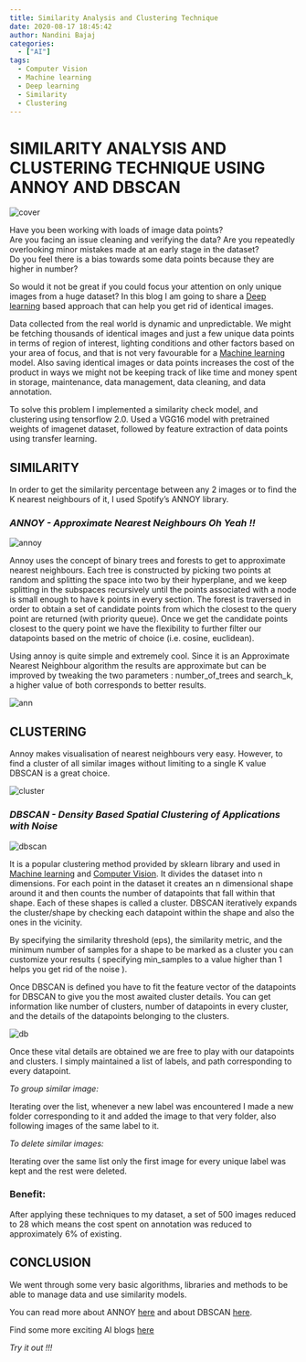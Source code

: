 ```yaml
---
title: Similarity Analysis and Clustering Technique
date: 2020-08-17 18:45:42
author: Nandini Bajaj
categories:
  - ["AI"]
tags:
  - Computer Vision
  - Machine learning
  - Deep learning
  - Similarity
  - Clustering
---
```


# SIMILARITY ANALYSIS AND CLUSTERING TECHNIQUE USING ANNOY AND DBSCAN

![cover](/blog/AI/similarity/COVER1.jpg)

Have you been working with loads of image data points? \
Are you facing an issue cleaning and verifying the data?
Are you repeatedly overlooking minor mistakes made at an early stage in the dataset? \
Do you feel there is a bias towards some data points because they are higher in number?

So would it not be great if you could focus your attention on only unique images from a huge dataset?
In this blog I am going to share a [Deep learning](https://nayan.co/blog/) based approach that can help you get rid of identical images.

Data collected from the real world is dynamic and unpredictable. We might be fetching thousands of identical images and just a few unique data points in terms of region of interest, lighting conditions and other factors based on your area of focus, and that is not very favourable for a [Machine learning](https://nayan.co/blog/) model.
Also saving identical images or data points increases the cost of the product in ways we might not be keeping track of like time and money spent in storage, maintenance, data management, data cleaning, and data annotation.

To solve this problem I implemented a similarity check model, and clustering using tensorflow 2.0.
Used a VGG16 model with pretrained weights of imagenet dataset, followed by feature extraction of data points using transfer learning.

## SIMILARITY

In order to get the similarity percentage between any 2 images or to find the K nearest neighbours of it, I used Spotify’s ANNOY library.

### _ANNOY - Approximate Nearest Neighbours Oh Yeah !!_

![annoy](annoy.png)

Annoy uses the concept of binary trees and forests to get to approximate nearest neighbours.
Each tree is constructed by picking two points at random and splitting the space into two by their hyperplane, and we keep splitting in the subspaces recursively until the points associated with a node is small enough to have k points in every section.
The forest is traversed in order to obtain a set of candidate points from which the closest to the query point are returned (with priority queue).
Once we get the candidate points closest to the query point we have the flexibility to further filter our datapoints based on the metric of choice (i.e. cosine, euclidean).

Using annoy is quite simple and extremely cool. Since it is an Approximate Nearest Neighbour algorithm the results are approximate but can be improved by tweaking the two parameters : number_of_trees and search_k, a higher value of both corresponds to better results.

![ann](ann.png)

## CLUSTERING

Annoy makes visualisation of nearest neighbours very easy. However, to find a cluster of all similar images without limiting to a single K value DBSCAN is a great choice.

![cluster](cluster.png)

### _DBSCAN - Density Based Spatial Clustering of Applications with Noise_

![dbscan](dbscan.png)

It is a popular clustering method provided by sklearn library and used in [Machine learning](https://nayan.co/blog/) and [Computer Vision](https://nayan.co/blog/).
It divides the dataset into n dimensions. For each point in the dataset it creates an n dimensional shape around it and then counts the number of datapoints that fall within that shape. Each of these shapes is called a cluster. DBSCAN iteratively expands the cluster/shape by checking each datapoint within the shape and also the ones in the vicinity.

By specifying the similarity threshold (eps), the similarity metric, and the minimum number of samples for a shape to be marked as a cluster you can customize your results ( specifying min_samples to a value higher than 1 helps you get rid of the noise ).

Once DBSCAN is defined you have to fit the feature vector of the datapoints for DBSCAN to give you the most awaited cluster details. You can get information like number of clusters, number of datapoints in every cluster, and the details of the datapoints belonging to the clusters.

![db](db.png)

Once these vital details are obtained we are free to play with our datapoints and clusters.
I simply maintained a list of labels, and path corresponding to every datapoint.

_To group similar image:_

Iterating over the list, whenever a new label was encountered I made a new folder corresponding to it and added the image to that very folder, also following images of the same label to it.

_To delete similar images:_

Iterating over the same list only the first image for every unique label was kept and the rest were deleted.

### Benefit:

After applying these techniques to my dataset, a set of 500 images reduced to 28 which means the cost spent on annotation was reduced to approximately 6% of existing.

## CONCLUSION

We went through some very basic algorithms, libraries and methods to be able to manage data and use similarity models.

You can read more about ANNOY [here](https://github.com/Houzz/annoy2 "ANNOY") and about DBSCAN [here](https://scikit-learn.org/stable/modules/generated/sklearn.cluster.DBSCAN.html "DBSCAN").

Find some more exciting AI blogs [here](https://nayan.co/blog/categories/AI/ "AI blogs")

_Try it out !!!_
